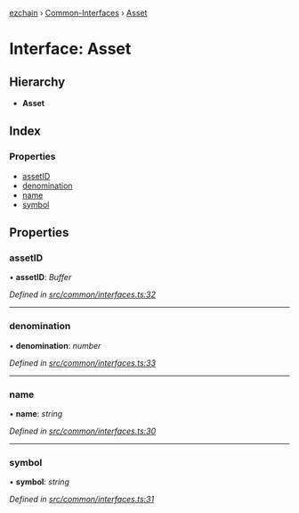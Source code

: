 [ezchain](../README.md) › [Common-Interfaces](../modules/common_interfaces.md) › [Asset](common_interfaces.asset.md)

# Interface: Asset

## Hierarchy

* **Asset**

## Index

### Properties

* [assetID](common_interfaces.asset.md#assetid)
* [denomination](common_interfaces.asset.md#denomination)
* [name](common_interfaces.asset.md#name)
* [symbol](common_interfaces.asset.md#symbol)

## Properties

###  assetID

• **assetID**: *Buffer*

*Defined in [src/common/interfaces.ts:32](https://github.com/EZChain-core/ezchainjs/blob/5511161/src/common/interfaces.ts#L32)*

___

###  denomination

• **denomination**: *number*

*Defined in [src/common/interfaces.ts:33](https://github.com/EZChain-core/ezchainjs/blob/5511161/src/common/interfaces.ts#L33)*

___

###  name

• **name**: *string*

*Defined in [src/common/interfaces.ts:30](https://github.com/EZChain-core/ezchainjs/blob/5511161/src/common/interfaces.ts#L30)*

___

###  symbol

• **symbol**: *string*

*Defined in [src/common/interfaces.ts:31](https://github.com/EZChain-core/ezchainjs/blob/5511161/src/common/interfaces.ts#L31)*

